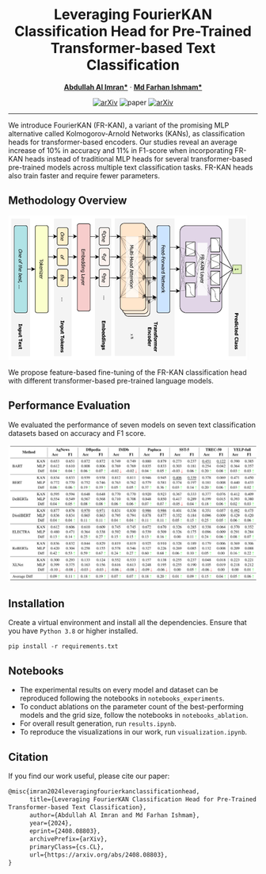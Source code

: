 <div align="center">

# Leveraging FourierKAN Classification Head for Pre-Trained Transformer-based Text Classification

</div>

<p align="center">
  <a href="https://imranabdullah.com"><strong>Abdullah Al Imran*</strong></a>
  ·
  <a href="https://farhanishmam.github.io/"><strong>Md Farhan Ishmam*</strong></a>
</p>

<div align="center">

[![arXiv](https://img.shields.io/badge/arXiv-2408.08803-b31b1b.svg?logo=arxiv)](https://arxiv.org/abs/2408.08803)
![paper](https://img.shields.io/badge/Paper_Status-In--Progress-yellow)
[![arXiv](https://img.shields.io/badge/Code-Repository-blue?logo=GitHub)](https://github.com/abdalimran/FR-KAN-Text-Classification)

</div>

---

We introduce FourierKAN (FR-KAN), a variant of the promising MLP alternative called Kolmogorov-Arnold Networks (KANs), as classification heads for transformer-based encoders. Our studies reveal an average increase of 10% in accuracy and 11% in F1-score when incorporating FR-KAN heads instead of traditional MLP heads for several transformer-based pre-trained models across multiple text classification tasks. FR-KAN heads also train faster and require fewer parameters. 

## Methodology Overview

<img src="assets/method_overview.png" alt="Image Not Found" width="485"/>

We propose feature-based fine-tuning of the FR-KAN classification head with different transformer-based pre-trained language models. 

## Performance Evaluation

We evaluated the performance of seven models on seven text classification datasets based on accuracy and F1 score.

<img src="assets/results_full.PNG" alt="Image Not Found" width="800"/>

## Installation

Create a virtual environment and install all the dependencies. Ensure that you have `Python 3.8` or higher installed.

```
pip install -r requirements.txt
```

## Notebooks
- The experimental results on every model and dataset can be reproduced following the notebooks in `notebooks_experiments`. 
- To conduct ablations on the parameter count of the best-performing models and the grid size, follow the notebooks in `notebooks_ablation`.
- For overall result generation, run `results.ipynb`.
- To reproduce the visualizations in our work, run `visualization.ipynb`. 

## Citation

If you find our work useful, please cite our paper:
```
@misc{imran2024leveragingfourierkanclassificationhead,
      title={Leveraging FourierKAN Classification Head for Pre-Trained Transformer-based Text Classification}, 
      author={Abdullah Al Imran and Md Farhan Ishmam},
      year={2024},
      eprint={2408.08803},
      archivePrefix={arXiv},
      primaryClass={cs.CL},
      url={https://arxiv.org/abs/2408.08803}, 
}
```

